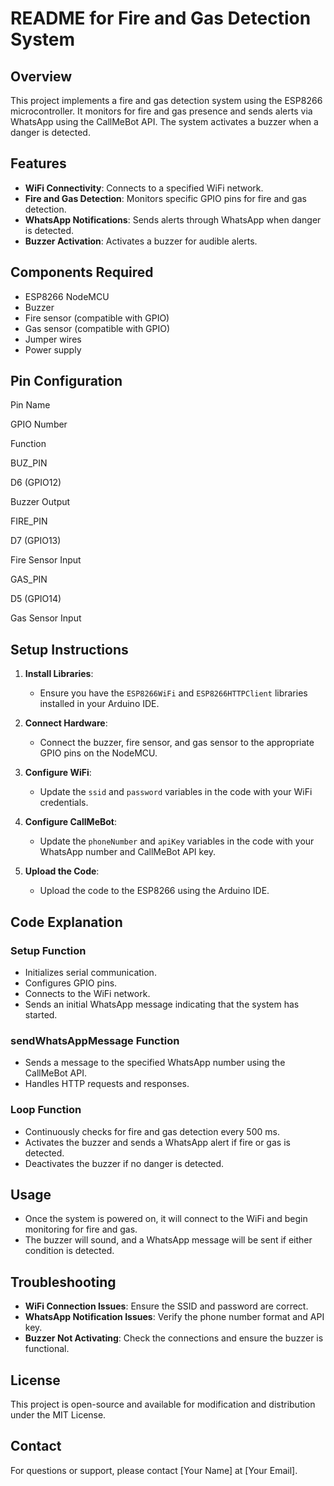 ﻿
# README for Fire and Gas Detection System

## Overview

This project implements a fire and gas detection system using the ESP8266 microcontroller. It monitors for fire and gas presence and sends alerts via WhatsApp using the CallMeBot API. The system activates a buzzer when a danger is detected.

## Features

-   **WiFi Connectivity**: Connects to a specified WiFi network.
-   **Fire and Gas Detection**: Monitors specific GPIO pins for fire and gas detection.
-   **WhatsApp Notifications**: Sends alerts through WhatsApp when danger is detected.
-   **Buzzer Activation**: Activates a buzzer for audible alerts.

## Components Required

-   ESP8266 NodeMCU
-   Buzzer
-   Fire sensor (compatible with GPIO)
-   Gas sensor (compatible with GPIO)
-   Jumper wires
-   Power supply

## Pin Configuration

Pin Name

GPIO Number

Function

BUZ_PIN

D6 (GPIO12)

Buzzer Output

FIRE_PIN

D7 (GPIO13)

Fire Sensor Input

GAS_PIN

D5 (GPIO14)

Gas Sensor Input

## Setup Instructions

1.  **Install Libraries**:
    
    -   Ensure you have the  `ESP8266WiFi`  and  `ESP8266HTTPClient`  libraries installed in your Arduino IDE.
2.  **Connect Hardware**:
    
    -   Connect the buzzer, fire sensor, and gas sensor to the appropriate GPIO pins on the NodeMCU.
3.  **Configure WiFi**:
    
    -   Update the  `ssid`  and  `password`  variables in the code with your WiFi credentials.
4.  **Configure CallMeBot**:
    
    -   Update the  `phoneNumber`  and  `apiKey`  variables in the code with your WhatsApp number and CallMeBot API key.
5.  **Upload the Code**:
    
    -   Upload the code to the ESP8266 using the Arduino IDE.

## Code Explanation

### Setup Function

-   Initializes serial communication.
-   Configures GPIO pins.
-   Connects to the WiFi network.
-   Sends an initial WhatsApp message indicating that the system has started.

### sendWhatsAppMessage Function

-   Sends a message to the specified WhatsApp number using the CallMeBot API.
-   Handles HTTP requests and responses.

### Loop Function

-   Continuously checks for fire and gas detection every 500 ms.
-   Activates the buzzer and sends a WhatsApp alert if fire or gas is detected.
-   Deactivates the buzzer if no danger is detected.

## Usage

-   Once the system is powered on, it will connect to the WiFi and begin monitoring for fire and gas.
-   The buzzer will sound, and a WhatsApp message will be sent if either condition is detected.

## Troubleshooting

-   **WiFi Connection Issues**: Ensure the SSID and password are correct.
-   **WhatsApp Notification Issues**: Verify the phone number format and API key.
-   **Buzzer Not Activating**: Check the connections and ensure the buzzer is functional.

## License

This project is open-source and available for modification and distribution under the MIT License.

## Contact

For questions or support, please contact [Your Name] at [Your Email].

